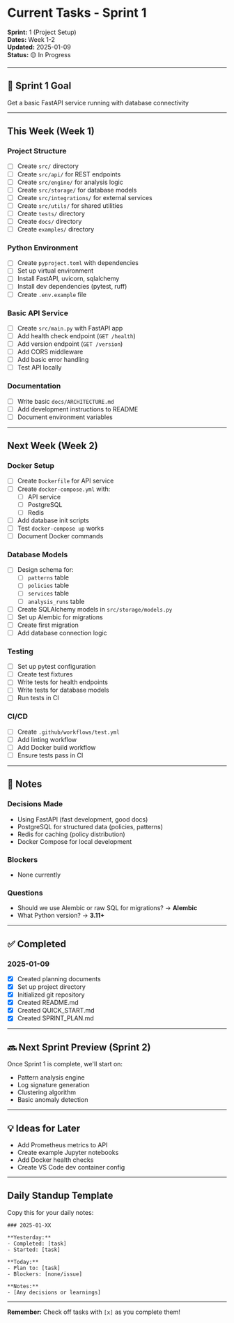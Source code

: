 # Current Tasks - Sprint 1

**Sprint:** 1 (Project Setup)  
**Dates:** Week 1-2  
**Updated:** 2025-01-09  
**Status:** 🟡 In Progress

---

## 🎯 Sprint 1 Goal
Get a basic FastAPI service running with database connectivity

---

## This Week (Week 1)

### Project Structure
- [ ] Create `src/` directory
- [ ] Create `src/api/` for REST endpoints
- [ ] Create `src/engine/` for analysis logic
- [ ] Create `src/storage/` for database models
- [ ] Create `src/integrations/` for external services
- [ ] Create `src/utils/` for shared utilities
- [ ] Create `tests/` directory
- [ ] Create `docs/` directory
- [ ] Create `examples/` directory

### Python Environment
- [ ] Create `pyproject.toml` with dependencies
- [ ] Set up virtual environment
- [ ] Install FastAPI, uvicorn, sqlalchemy
- [ ] Install dev dependencies (pytest, ruff)
- [ ] Create `.env.example` file

### Basic API Service
- [ ] Create `src/main.py` with FastAPI app
- [ ] Add health check endpoint (`GET /health`)
- [ ] Add version endpoint (`GET /version`)
- [ ] Add CORS middleware
- [ ] Add basic error handling
- [ ] Test API locally

### Documentation
- [ ] Write basic `docs/ARCHITECTURE.md`
- [ ] Add development instructions to README
- [ ] Document environment variables

---

## Next Week (Week 2)

### Docker Setup
- [ ] Create `Dockerfile` for API service
- [ ] Create `docker-compose.yml` with:
  - [ ] API service
  - [ ] PostgreSQL
  - [ ] Redis
- [ ] Add database init scripts
- [ ] Test `docker-compose up` works
- [ ] Document Docker commands

### Database Models
- [ ] Design schema for:
  - [ ] `patterns` table
  - [ ] `policies` table
  - [ ] `services` table
  - [ ] `analysis_runs` table
- [ ] Create SQLAlchemy models in `src/storage/models.py`
- [ ] Set up Alembic for migrations
- [ ] Create first migration
- [ ] Add database connection logic

### Testing
- [ ] Set up pytest configuration
- [ ] Create test fixtures
- [ ] Write tests for health endpoints
- [ ] Write tests for database models
- [ ] Run tests in CI

### CI/CD
- [ ] Create `.github/workflows/test.yml`
- [ ] Add linting workflow
- [ ] Add Docker build workflow
- [ ] Ensure tests pass in CI

---

## 📝 Notes

### Decisions Made
- Using FastAPI (fast development, good docs)
- PostgreSQL for structured data (policies, patterns)
- Redis for caching (policy distribution)
- Docker Compose for local development

### Blockers
- None currently

### Questions
- Should we use Alembic or raw SQL for migrations? → **Alembic**
- What Python version? → **3.11+**

---

## ✅ Completed

### 2025-01-09
- [x] Created planning documents
- [x] Set up project directory
- [x] Initialized git repository
- [x] Created README.md
- [x] Created QUICK_START.md
- [x] Created SPRINT_PLAN.md

---

## 🔜 Next Sprint Preview (Sprint 2)

Once Sprint 1 is complete, we'll start on:
- Pattern analysis engine
- Log signature generation
- Clustering algorithm
- Basic anomaly detection

---

## 💡 Ideas for Later

- Add Prometheus metrics to API
- Create example Jupyter notebooks
- Add Docker health checks
- Create VS Code dev container config

---

## Daily Standup Template

Copy this for your daily notes:

```
### 2025-01-XX

**Yesterday:**
- Completed: [task]
- Started: [task]

**Today:**
- Plan to: [task]
- Blockers: [none/issue]

**Notes:**
- [Any decisions or learnings]
```

---

**Remember:** Check off tasks with `[x]` as you complete them!

